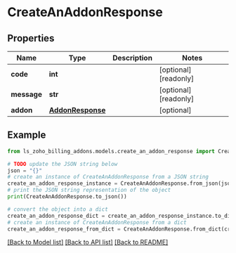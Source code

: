 # CreateAnAddonResponse


## Properties

Name | Type | Description | Notes
------------ | ------------- | ------------- | -------------
**code** | **int** |  | [optional] [readonly] 
**message** | **str** |  | [optional] [readonly] 
**addon** | [**AddonResponse**](AddonResponse.md) |  | [optional] 

## Example

```python
from ls_zoho_billing_addons.models.create_an_addon_response import CreateAnAddonResponse

# TODO update the JSON string below
json = "{}"
# create an instance of CreateAnAddonResponse from a JSON string
create_an_addon_response_instance = CreateAnAddonResponse.from_json(json)
# print the JSON string representation of the object
print(CreateAnAddonResponse.to_json())

# convert the object into a dict
create_an_addon_response_dict = create_an_addon_response_instance.to_dict()
# create an instance of CreateAnAddonResponse from a dict
create_an_addon_response_from_dict = CreateAnAddonResponse.from_dict(create_an_addon_response_dict)
```
[[Back to Model list]](../README.md#documentation-for-models) [[Back to API list]](../README.md#documentation-for-api-endpoints) [[Back to README]](../README.md)


